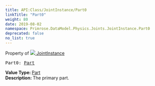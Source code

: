```yaml
---
title: API:Class/JointInstance/Part0
linkTitle: "Part0"
weight: 80
date: 2019-08-02
namespace: Primrose.DataModel.Physics.Joints.JointInstance.Part0
deprecated: false
no_list: true
---
```

Property of <a href="/docs/api-reference/Class/JointInstance"><img src="/icons/silk/default.png"/>&nbsp;JointInstance</a>
<pre class="method-declaration">
Part0: <a class="type" href="/docs/api-reference/Class/Part">Part</a></pre>
<b>Value Type: </b>
<a class="type" href="/docs/api-reference/Class/Part">Part</a>
<br/>
<b>Description: </b>
The primary part.

